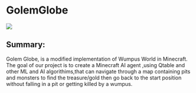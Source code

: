 # GolemGlobe

![](https://www.ics.uci.edu/~wschallo/golemGlobe.png)

## Summary:

Golem Globe, is a modified implementation of Wumpus World in Minecraft. The goal of our project is to create a Minecraft AI agent ,using Qtable and other ML and AI algorithims,that can navigate through a map containing pits and monsters to find the treasure/gold then go back to the start position without falling in a pit or getting killed by a wumpus.
